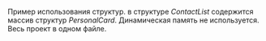 Пример использования структур.
в структуре *ContactList* содержится массив структур *PersonalCard*.
Динамическая память не используется.
Весь проект в одном файле.
